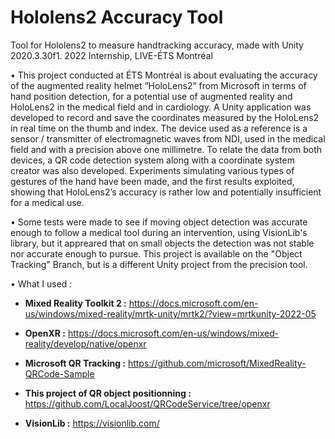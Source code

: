 # Hololens2 Accuracy Tool
Tool for Hololens2 to measure handtracking accuracy, made with Unity 2020.3.30f1. 2022 Internship, LIVE-ÉTS Montréal


• This project conducted at ÉTS Montréal is about evaluating the accuracy of the augmented reality helmet “HoloLens2” from Microsoft in terms of hand position detection, for a potential use of augmented reality and HoloLens2 in the medical field and in cardiology.
A Unity application was developed to record and save the coordinates measured by the HoloLens2 in real time on the thumb and index. The device used as a reference is a sensor / transmitter of electromagnetic waves from NDI, used in the medical field and with a precision above one millimetre. To relate the data from both devices, a QR code detection system along with a coordinate system creator was also developed.
Experiments simulating various types of gestures of the hand have been made, and the first results exploited, showing that HoloLens2’s accuracy is rather low and potentially insufficient for a medical use.

• Some tests were made to see if moving object detection was accurate enough to follow a medical tool during an intervention, using VisionLib's library, but it appreared that on small objects the detection was not stable nor accurate enough to pursue.
This project is available on the "Object Tracking" Branch, but is a different Unity project from the precision tool.

• What I used :

- **Mixed Reality Toolkit 2 :** https://docs.microsoft.com/en-us/windows/mixed-reality/mrtk-unity/mrtk2/?view=mrtkunity-2022-05
- **OpenXR :** https://docs.microsoft.com/en-us/windows/mixed-reality/develop/native/openxr
- **Microsoft QR Tracking :** https://github.com/microsoft/MixedReality-QRCode-Sample
- **This project of QR object positionning :** https://github.com/LocalJoost/QRCodeService/tree/openxr

- **VisionLib :** https://visionlib.com/
